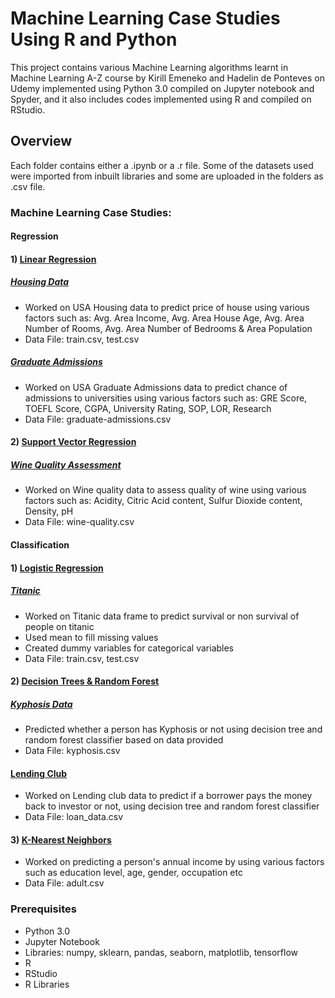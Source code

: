 # Machine Learning Case Studies Using R and Python

This project contains various Machine Learning algorithms learnt in Machine Learning A-Z course by Kirill Emeneko and Hadelin de Ponteves on Udemy implemented using Python 3.0 compiled on Jupyter notebook and Spyder, and it also includes codes implemented using R and compiled on RStudio. 

## Overview

Each folder contains either a .ipynb or a .r file. Some of the datasets used were imported from inbuilt libraries and some are uploaded in the folders as .csv file.

### Machine Learning Case Studies:

#### Regression
#### 1) [Linear Regression](https://github.com/dhruvsharmaokstate/MachineLearning/tree/master/Regression)

#####  [Housing Data](https://github.com/dhruvsharmaokstate/MachineLearning/blob/master/Regression/House%20Prices/Houses%20Prices.ipynb)
- Worked on USA Housing data to predict price of house using various factors such as:
Avg. Area Income, Avg. Area House Age, Avg. Area Number of Rooms, Avg. Area Number of Bedrooms & Area Population 
- Data File: train.csv, test.csv

#####  [Graduate Admissions](https://github.com/dhruvsharmaokstate/MachineLearning/blob/master/Regression/Linear%20Regression/Linear%20Regression.ipynb)
- Worked on USA Graduate Admissions data to predict chance of admissions to universities using various factors such as:
GRE Score, TOEFL Score, CGPA, University Rating, SOP, LOR, Research
- Data File: graduate-admissions.csv

#### 2) [Support Vector Regression](https://github.com/dhruvsharmaokstate/MachineLearning/tree/master/Regression)

#####  [Wine Quality Assessment](https://github.com/dhruvsharmaokstate/MachineLearning/blob/master/Regression/Support%20Vector/Support%20Vector%20Regression.ipynb)
- Worked on Wine quality data to assess quality of wine using various factors such as:
Acidity, Citric Acid content, Sulfur Dioxide content, Density, pH
- Data File: wine-quality.csv

#### Classification
#### 1) [Logistic Regression](https://github.com/dhruvsharmaokstate/MachineLearning/tree/master/Regression)

##### [Titanic](https://github.com/dhruvsharmaokstate/MachineLearning/blob/master/Regression/Titanic/Titanic_Script.R)
- Worked on Titanic data frame to predict survival or non survival of people on titanic
- Used mean to fill missing values
- Created dummy variables for categorical variables
- Data File: train.csv, test.csv

#### 2) [Decision Trees & Random Forest](https://github.com/dhruvsharmaokstate/MachineLearning/blob/master/Decision%20Trees)

##### [Kyphosis Data](https://github.com/dhruvsharmaokstate/MachineLearning/blob/master/Decision%20Trees/Kyphosis.R)
- Predicted whether a person has Kyphosis or not using decision tree and random forest classifier based on data provided 
- Data File: kyphosis.csv

#### [Lending Club](https://github.com/dhruvsharmaokstate/MachineLearning/tree/master/Decision%20Trees/Lending%20Club)
- Worked on Lending club data to predict if a borrower pays the money back to investor or not, using decision tree and random forest classifier
- Data File: loan_data.csv

#### 3) [K-Nearest Neighbors](https://github.com/dhruvsharmaokstate/MachineLearning/tree/master/K%20Nearest%20Neighbors)
- Worked on predicting a person's annual income by using various factors such as education level, age, gender, occupation etc
- Data File: adult.csv

### Prerequisites
- Python 3.0
- Jupyter Notebook
- Libraries: numpy, sklearn, pandas, seaborn, matplotlib, tensorflow
- R 
- RStudio
- R Libraries
